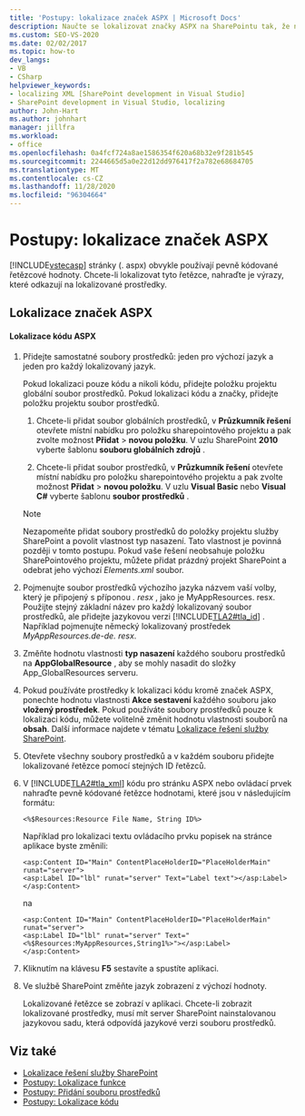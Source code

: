 ```yaml
---
title: 'Postupy: lokalizace značek ASPX | Microsoft Docs'
description: Naučte se lokalizovat značky ASPX na SharePointu tak, že nahradíte pevně kódované řetězcové hodnoty výrazy, které odkazují na lokalizované prostředky.
ms.custom: SEO-VS-2020
ms.date: 02/02/2017
ms.topic: how-to
dev_langs:
- VB
- CSharp
helpviewer_keywords:
- localizing XML [SharePoint development in Visual Studio]
- SharePoint development in Visual Studio, localizing
author: John-Hart
ms.author: johnhart
manager: jillfra
ms.workload:
- office
ms.openlocfilehash: 0a4fcf724a8ae1586354f620a68b32e9f281b545
ms.sourcegitcommit: 2244665d5a0e22d12dd976417f2a782e68684705
ms.translationtype: MT
ms.contentlocale: cs-CZ
ms.lasthandoff: 11/28/2020
ms.locfileid: "96304664"
---
```

# <a name="how-to-localize-aspx-markup"></a>Postupy: lokalizace značek ASPX
  [!INCLUDE[vstecasp](../sharepoint/includes/vstecasp-md.md)] stránky (. aspx) obvykle používají pevně kódované řetězcové hodnoty. Chcete-li lokalizovat tyto řetězce, nahraďte je výrazy, které odkazují na lokalizované prostředky.

## <a name="localize-aspx-markup"></a>Lokalizace značek ASPX

#### <a name="to-localize-aspx-markup"></a>Lokalizace kódu ASPX

1. Přidejte samostatné soubory prostředků: jeden pro výchozí jazyk a jeden pro každý lokalizovaný jazyk.

     Pokud lokalizaci pouze kódu a nikoli kódu, přidejte položku projektu globální soubor prostředků. Pokud lokalizaci kódu a značky, přidejte položku projektu soubor prostředků.

    1. Chcete-li přidat soubor globálních prostředků, v **Průzkumník řešení** otevřete místní nabídku pro položku sharepointového projektu a pak zvolte možnost **Přidat**  >  **novou položku**. V uzlu SharePoint **2010** vyberte šablonu **souboru globálních zdrojů** .

    2. Chcete-li přidat soubor prostředků, v **Průzkumník řešení** otevřete místní nabídku pro položku sharepointového projektu a pak zvolte možnost **Přidat**  >  **novou položku**. V uzlu **Visual Basic** nebo **Visual C#** vyberte šablonu **soubor prostředků** .

    > [!NOTE]
    > Nezapomeňte přidat soubory prostředků do položky projektu služby SharePoint a povolit vlastnost typ nasazení. Tato vlastnost je povinná později v tomto postupu. Pokud vaše řešení neobsahuje položku SharePointového projektu, můžete přidat prázdný projekt SharePoint a odebrat jeho výchozí *Elements.xml* soubor.

2. Pojmenujte soubor prostředků výchozího jazyka názvem vaší volby, který je připojený s příponou *. resx* , jako je MyAppResources. resx. Použijte stejný základní název pro každý lokalizovaný soubor prostředků, ale přidejte jazykovou verzi [!INCLUDE[TLA2#tla_id](../sharepoint/includes/tla2sharptla-id-md.md)] . Například pojmenujte německý lokalizovaný prostředek *MyAppResources.de-de. resx*.

3. Změňte hodnotu vlastnosti **typ nasazení** každého souboru prostředků na **AppGlobalResource** , aby se mohly nasadit do složky App_GlobalResources serveru.

4. Pokud používáte prostředky k lokalizaci kódu kromě značek ASPX, ponechte hodnotu vlastnosti **Akce sestavení** každého souboru jako **vložený prostředek**. Pokud používáte soubory prostředků pouze k lokalizaci kódu, můžete volitelně změnit hodnotu vlastnosti souborů na **obsah**. Další informace najdete v tématu [Lokalizace řešení služby SharePoint](../sharepoint/localizing-sharepoint-solutions.md).

5. Otevřete všechny soubory prostředků a v každém souboru přidejte lokalizované řetězce pomocí stejných ID řetězců.

6. V [!INCLUDE[TLA2#tla_xml](../sharepoint/includes/tla2sharptla-xml-md.md)] kódu pro stránku ASPX nebo ovládací prvek nahraďte pevně kódované řetězce hodnotami, které jsou v následujícím formátu:

    ```aspx-csharp
    <%$Resources:Resource File Name, String ID%>
    ```

     Například pro lokalizaci textu ovládacího prvku popisek na stránce aplikace byste změnili:

    ```aspx-csharp
    <asp:Content ID="Main" ContentPlaceHolderID="PlaceHolderMain" runat="server">
    <asp:Label ID="lbl" runat="server" Text="Label text"></asp:Label>
    </asp:Content>
    ```

     na

    ```aspx-csharp
    <asp:Content ID="Main" ContentPlaceHolderID="PlaceHolderMain" runat="server">
    <asp:Label ID="lbl" runat="server" Text="<%$Resources:MyAppResources,String1%>"></asp:Label>
    </asp:Content>
    ```

7. Kliknutím na klávesu **F5** sestavíte a spustíte aplikaci.

8. Ve službě SharePoint změňte jazyk zobrazení z výchozí hodnoty.

     Lokalizované řetězce se zobrazí v aplikaci. Chcete-li zobrazit lokalizované prostředky, musí mít server SharePoint nainstalovanou jazykovou sadu, která odpovídá jazykové verzi souboru prostředků.

## <a name="see-also"></a>Viz také
- [Lokalizace řešení služby SharePoint](../sharepoint/localizing-sharepoint-solutions.md)
- [Postupy: Lokalizace funkce](../sharepoint/how-to-localize-a-feature.md)
- [Postupy: Přidání souboru prostředků](../sharepoint/how-to-add-a-resource-file.md)
- [Postupy: Lokalizace kódu](../sharepoint/how-to-localize-code.md)
